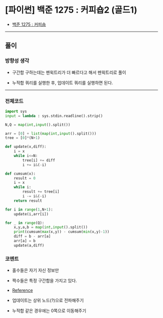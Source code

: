 # **\[파이썬\] 백준 1275 : 커피숍2 (골드1)**

* [백준 1275 : 커피숍](https://www.acmicpc.net/problem/1275)

---

## **풀이**

### **방향성 생각**

* 구간합 구하는데는 펜윅트리가 더 빠르다고 해서 펜윅트리로 풀이

* 누적합 쿼리를 실행한 후, 업데이트 쿼리를 실행하면 된다.

---

### **전체코드**

```python
import sys
input = lambda : sys.stdin.readline().strip()

N,Q = map(int,input().split())

arr = [0] + list(map(int,input().split()))
tree = [0]*(N+1)

def update(x,diff):
    i = x
    while i<=N:
        tree[i] += diff
        i += i&(-i)

def cumsum(x):
    result = 0
    i = x
    while i:
        result += tree[i]
        i -= i&(-i)
    return result

for i in range(1,N+1):
    update(i,arr[i])

for _ in range(Q):
    x,y,a,b = map(int,input().split())
    print(cumsum(max(x,y)) - cumsum(min(x,y)-1))
    diff = b - arr[a]
    arr[a] = b
    update(a,diff)
```

### **코멘트**

* 홀수들은 자기 자신 정보만

* 짝수들은 특정 구간합을 가지고 있다.

* [Reference](https://www.youtube.com/watch?v=fg2iGP4e2mc&ab_channel=%EB%8F%99%EB%B9%88%EB%82%98)

* 업데이트는 상위 노드(?)으로 전파해주기

* 누적합 같은 경우에는 0쪽으로 이동해주기
